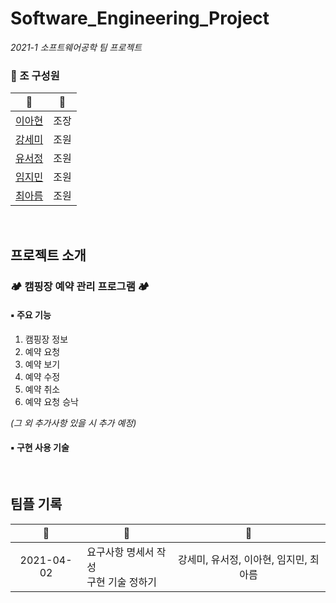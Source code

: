 # Software_Engineering_Project
*2021-1 소프트웨어공학 팀 프로젝트*


### 📍 조 구성원
| 🙍 | 📎 |
|:---:|:---:|
| [이아현](https://github.com/LAH1203) | 조장 |
| [강세미](https://github.com/semi-cloud) | 조원 |
| [유서정](https://github.com/seojung87) | 조원 |
| [임지민](https://github.com/jimin3263) | 조원 |
| [최아름](https://github.com/areum17) | 조원 |

<br>

## 프로젝트 소개
### 🏕️ 캠핑장 예약 관리 프로그램 🏕️
#### ▪️ 주요 기능
1. 캠핑장 정보
2. 예약 요청
3. 예약 보기
4. 예약 수정
5. 예약 취소
6. 예약 요청 승낙

*(그 외 추가사항 있을 시 추가 예정)*

#### ▪️ 구현 사용 기술

<br>

## 팀플 기록
| :date: | :page_facing_up: | :girl: |
|:---:|---|:---:|
| 2021-04-02 | 요구사항 명세서 작성<br>구현 기술 정하기 | 강세미, 유서정, 이아현, 임지민, 최아름 |
